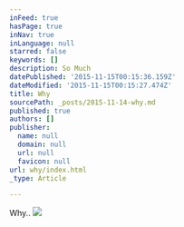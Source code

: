 ```yaml
---
inFeed: true
hasPage: true
inNav: true
inLanguage: null
starred: false
keywords: []
description: So Much
datePublished: '2015-11-15T00:15:36.159Z'
dateModified: '2015-11-15T00:15:27.474Z'
title: Why
sourcePath: _posts/2015-11-14-why.md
published: true
authors: []
publisher:
  name: null
  domain: null
  url: null
  favicon: null
url: why/index.html
_type: Article

---
```

Why..
![](https://the-grid-user-content.s3-us-west-2.amazonaws.com/6d4fb3a6-3e5f-4087-a8e2-73a70425c793.jpg)